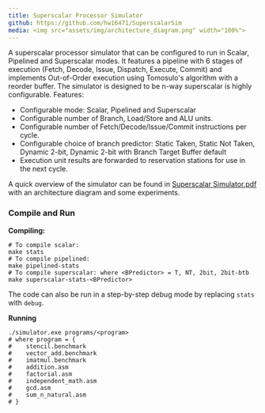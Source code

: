 ```yaml
---
title: Superscalar Processor Simulator
github: https://github.com/hw16471/SuperscalarSim
media: <img src="assets/img/architecture_diagram.png" width="100%">
---
```

A superscalar processor simulator that can be configured to run in Scalar, Pipelined and Superscalar modes. It features a pipeline with 6 stages of execution (Fetch, Decode, Issue, Dispatch, Execute, Commit) and implements Out-of-Order execution using Tomosulo's algorithm with a reorder buffer. The simulator is designed to be n-way superscalar is highly configurable. Features:
- Configurable mode: Scalar, Pipelined and Superscalar
- Configurable number of Branch, Load/Store and ALU units.
- Configurable number of Fetch/Decode/Issue/Commit instructions per cycle.
- Configurable choice of branch predictor: Static Taken, Static Not Taken, Dynamic 2-bit, Dynamic 2-bit with Branch Target Buffer default
- Execution unit results are forwarded to reservation stations for use in the next cycle.

A quick overview of the simulator can be found in [Superscalar Simulator.pdf](https://github.com/hw16471/SuperscalarSim/blob/master/Superscalar%20Simulator.pdf) with an architecture diagram and some experiments.

### Compile and Run

**Compiling:**
```shell
# To compile scalar:
make stats
# To compile pipelined:
make pipelined-stats
# To compile superscalar: where <BPredictor> = T, NT, 2bit, 2bit-btb
make superscalar-stats-<BPredictor>
```

The code can also be run in a step-by-step debug mode by replacing `stats` with `debug`.

**Running**
```shell
./simulator.exe programs/<program>
# where program = {
#    stencil.benchmark
#    vector_add.benchmark
#    imatmul.benchmark
#    addition.asm
#    factorial.asm
#    independent_math.asm
#    gcd.asm
#    sum_n_natural.asm
# }
```
